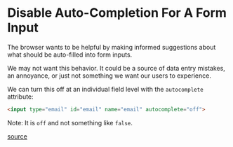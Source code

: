 # Disable Auto-Completion For A Form Input

The browser wants to be helpful by making informed suggestions about what
should be auto-filled into form inputs.

We may not want this behavior. It could be a source of data entry mistakes, an
annoyance, or just not something we want our users to experience.

We can turn this off at an individual field level with the `autocomplete`
attribute:

```html
<input type="email" id="email" name="email" autocomplete="off">
```

Note: It is `off` and not something like `false`.

[source](https://developer.mozilla.org/en-US/docs/Web/Security/Securing_your_site/Turning_off_form_autocompletion)
